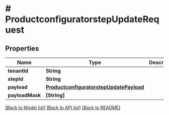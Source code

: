 # # ProductconfiguratorstepUpdateRequest


## Properties


Name | Type | Description | Notes
------------ | ------------- | ------------- | -------------
**tenantId**| **String** |   | [optional]
**stepId**| **String** |   | [optional]
**payload**| [**ProductconfiguratorstepUpdatePayload**](ProductconfiguratorstepUpdatePayload.md) |   | [optional]
**payloadMask**| **[String]** |   | [optional]


[[Back to Model list]](../../README.md#models) [[Back to API list]](../../README.md#endpoints) [[Back to README]](../../README.md)